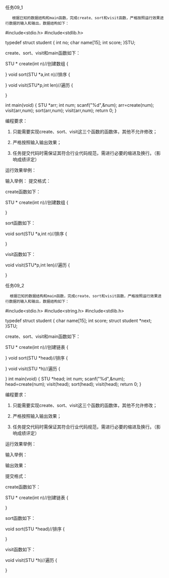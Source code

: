 任务09_1 

       根据已知的数据结构和main函数，完成create、sort和visit函数，严格按照运行效果进行数据的输入和输出，数据结构如下：

#include<stdio.h>
#include<stdlib.h>

typedef struct student
{
   int      no;
   char    name[15];
   int      score;
}STU;

create、sort、visit和main函数如下：

STU * create(int n)//创建数组
{
   
}
void sort(STU *a,int n)//排序
{
	
}
void visit(STU*p,int len)//遍历
{
	
}


int main(void)
{
	STU *arr;
	int num;
	scanf("%d",&num);
	arr=create(num);
	visit(arr,num);
	sort(arr,num);
	visit(arr,num);
	return 0;
}

编程要求：

1. 只能需要实现create、sort、visit这三个函数的函数体，其他不允许修改；

2. 严格按照输入输出效果；

3. 任务提交代码时需保证其符合行业代码规范，需进行必要的缩进及换行。（影响成绩评定）

运行效果举例：

输入举例：
提交格式：

create函数如下：

STU * create(int n)//创建数组
{
   
}

sort函数如下：

void sort(STU *a,int n)//排序
{
	
}

visit函数如下：

void visit(STU*p,int len)//遍历
{
	
}

任务09_2

      根据已知的数据结构和main函数，完成create、sort和visit函数，严格按照运行效果进行数据的输入和输出，数据结构如下：

#include<stdio.h>
#include<string.h>
#include<stdlib.h>

typedef struct student
{ 
	char   name[15];
	int    score;
	struct student *next;
}STU;

create、sort、visit和main函数如下：

STU * create(int n)//创建链表
{
	
}
void sort(STU *head)//排序
{ 
	
}
void visit(STU *h)//遍历
{

}
int main(void)
{
	STU *head;
	int num;
	scanf("%d",&num);
	head=create(num);
	visit(head);
	sort(head);
	visit(head);
	return 0;
}

编程要求：

1. 只能需要实现create、sort、visit这三个函数的函数体，其他不允许修改；

2. 严格按照输入输出效果；

3. 任务提交代码时需保证其符合行业代码规范，需进行必要的缩进及换行。（影响成绩评定）

运行效果举例：

输入举例：

输出效果：

 

提交格式：

create函数如下：

STU * create(int n)//创建链表
{
	
}

sort函数如下：

void sort(STU *head)//排序
{ 
	
}

visit函数如下：

void visit(STU *h)//遍历
{

}